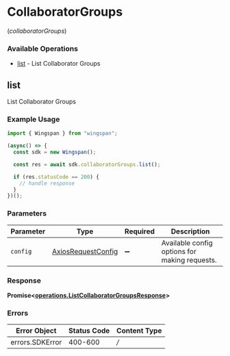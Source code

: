 # CollaboratorGroups
(*collaboratorGroups*)

### Available Operations

* [list](#list) - List Collaborator Groups

## list

List Collaborator Groups

### Example Usage

```typescript
import { Wingspan } from "wingspan";

(async() => {
  const sdk = new Wingspan();

  const res = await sdk.collaboratorGroups.list();

  if (res.statusCode == 200) {
    // handle response
  }
})();
```

### Parameters

| Parameter                                                    | Type                                                         | Required                                                     | Description                                                  |
| ------------------------------------------------------------ | ------------------------------------------------------------ | ------------------------------------------------------------ | ------------------------------------------------------------ |
| `config`                                                     | [AxiosRequestConfig](https://axios-http.com/docs/req_config) | :heavy_minus_sign:                                           | Available config options for making requests.                |


### Response

**Promise<[operations.ListCollaboratorGroupsResponse](../../sdk/models/operations/listcollaboratorgroupsresponse.md)>**
### Errors

| Error Object    | Status Code     | Content Type    |
| --------------- | --------------- | --------------- |
| errors.SDKError | 400-600         | */*             |
